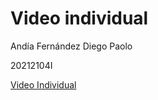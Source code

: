 # Video individual
Andía Fernández Diego Paolo

20212104I

[Video Individual](https://youtu.be/t7Qjaxud2es)

